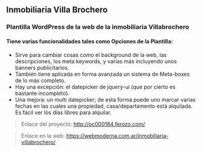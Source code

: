 <h2>Inmobiliaria Villa Brochero</h2>

<h3>Plantilla WordPress de la web de la inmobiliaria Villabrochero</h3>

<h4>Tiene varias funcionalidades tales como Opciones de la Plantilla:</h4>

<ul>
	<li>Sirve para cambiar cosas como el background de la web, las descripciones, los meta keywords, y varias más incluyendo unos banners publicitarios.</li>
	<li>También tiene aplicada en forma avanzada un sistema de Meta-boxes de lo más completo.</li>
	<li>Hay una excepción: el datepicker de jquery-ui (que por cierto es bastante incompleto).</li>
	<li>Una mejora: un multi datepicker; de esta forma puede uno marcar varias fechas en las cuales una propiedad, casa/departamento está alquilada. Es fácil ver los días libres para alquilar.</li>
</ul>

<blockquote>
	Enlace del proyecto: <a href="http://oc000184.ferozo.com/" target="_blank">http://oc000184.ferozo.com/</a>
</blockquote>
<blockquote>
	Enlace en la web: <a href="https://webmoderna.com.ar/inmobiliaria-villabrochero/" target="_blank">https://webmoderna.com.ar/inmobiliaria-villabrochero/</a>
</blockquote>